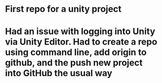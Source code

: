 <h1>First repo for a unity project<h1>

<p>Had an issue with logging into Unity via Unity Editor. Had to create a repo using command line, add origin to github, and the push new project into GitHub the usual way</p>